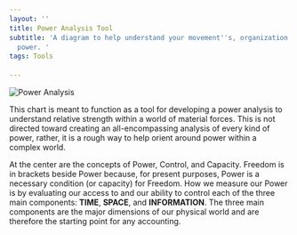```yaml
---
layout: ''
title: Power Analysis Tool
subtitle: 'A diagram to help understand your movement''s, organization''s, and individual
  power. '
tags: Tools

---
```

![Power Analysis](<img src="/assets/tsi-3.png" width="400" alt="POWER Mapping Tool">)

This chart is meant to function as a tool for developing a power analysis to understand relative strength within a world of material forces. This is not directed toward creating an all-encompassing analysis of every kind of power, rather, it is a rough way to help orient around power within a complex world.

At the center are the concepts of Power, Control, and Capacity. Freedom is in brackets beside Power because, for present purposes, Power is a necessary condition (or capacity) for Freedom. How we measure our Power is by evaluating our access to and our ability to control each of the three main components: **TIME**, **SPACE**, and **INFORMATION**. The three main components are the major dimensions of our physical world and are therefore the starting point for any accounting.